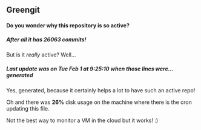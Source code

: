## Greengit

#### Do you wonder why this repository is so active?

##### After all it has 26063 commits!

But is it *really* active? Well...

##### Last update was on Tue Feb 1 at 9:25:10 when those lines were... generated

Yes, generated, because it certainly helps a lot to have such an active repo!

Oh and there was **26%** disk usage on the machine
where there is the cron updating this file.

Not the best way to monitor a VM in the cloud but it works! :)
